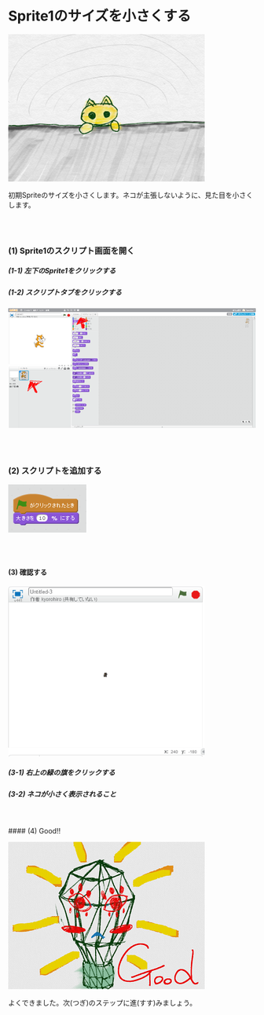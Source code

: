 # Sprite1のサイズを小さくする

![](about.png)

初期Spriteのサイズを小さくします。ネコが主張しないように、見た目を小さくします。

<br>
<br>

### (1) Sprite1のスクリプト画面を開く
##### (1-1) 左下のSprite1をクリックする
##### (1-2) スクリプトタブをクリックする
![](b001.png)

<br>
<br>

### (2) スクリプトを追加する

![](bs001.png)

<br>
<br>

#### (3) 確認する

![](bc001.png)

##### (3-1) 右上の緑の旗をクリックする
##### (3-2) ネコが小さく表示されること


<br>
<br>
#### (4) Good!!


![](../good.png)

よくできました。次(つぎ)のステップに進(すす)みましょう。

